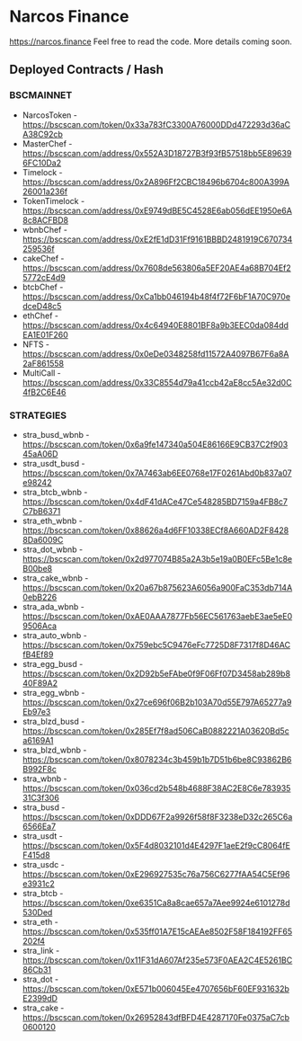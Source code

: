 # Narcos Finance

https://narcos.finance Feel free to read the code. More details coming soon.

## Deployed Contracts / Hash

### BSCMAINNET

- NarcosToken - https://bscscan.com/token/0x33a783fC3300A76000DDd472293d36aCA38C92cb
- MasterChef - https://bscscan.com/address/0x552A3D18727B3f93fB57518bb5E896396FC10Da2
- Timelock - https://bscscan.com/address/0x2A896Ff2CBC18496b6704c800A399A26001a236f
- TokenTimelock - https://bscscan.com/address/0xE9749dBE5C4528E6ab056dEE1950e6A8c8ACFBD8
- wbnbChef - https://bscscan.com/address/0xE2fE1dD31Ff9161BBBD2481919C670734259536f
- cakeChef - https://bscscan.com/address/0x7608de563806a5EF20AE4a68B704Ef25772cE4d9
- btcbChef - https://bscscan.com/address/0xCa1bb046194b48f4f72F6bF1A70C970edceD48c5
- ethChef - https://bscscan.com/address/0x4c64940E8801BF8a9b3EEC0da084ddEA1E01F260
- NFTS - https://bscscan.com/address/0x0eDe0348258fd11572A4097B67F6a8A2aF861558
- MultiCall - https://bscscan.com/address/0x33C8554d79a41ccb42aE8cc5Ae32d0C4fB2C6E46

### STRATEGIES

- stra_busd_wbnb - https://bscscan.com/token/0x6a9fe147340a504E86166E9CB37C2f90345aA06D
- stra_usdt_busd - https://bscscan.com/token/0x7A7463ab6EE0768e17F0261Abd0b837a07e98242
- stra_btcb_wbnb - https://bscscan.com/token/0x4dF41dACe47Ce548285BD7159a4FB8c7C7bB6371
- stra_eth_wbnb - https://bscscan.com/token/0x88626a4d6FF10338ECf8A660AD2F84288Da6009C
- stra_dot_wbnb - https://bscscan.com/token/0x2d977074B85a2A3b5e19a0B0EFc5Be1c8eB00be8
- stra_cake_wbnb - https://bscscan.com/token/0x20a67b875623A6056a900FaC353db714A0ebB226
- stra_ada_wbnb - https://bscscan.com/token/0xAE0AAA7877Fb56EC561763aebE3ae5eE09506Aca
- stra_auto_wbnb - https://bscscan.com/token/0x759ebc5C9476eFc7725D8F7317f8D46ACfB4Ef89
- stra_egg_busd - https://bscscan.com/token/0x2D92b5eFAbe0f9F06Ff07D3458ab289b840F89A2
- stra_egg_wbnb - https://bscscan.com/token/0x27ce696f06B2b103A70d55E797A65277a9Eb97e3
- stra_blzd_busd - https://bscscan.com/token/0x285Ef7f8ad506CaB0882221A03620Bd5ca6169A1
- stra_blzd_wbnb - https://bscscan.com/token/0x8078234c3b459b1b7D51b6be8C93862B6B992F8c
- stra_wbnb - https://bscscan.com/token/0x036cd2b548b4688F38AC2E8C6e78393531C3f306
- stra_busd - https://bscscan.com/token/0xDDD67F2a9926f58f8F3238eD32c265C6a6566Ea7
- stra_usdt - https://bscscan.com/token/0x5F4d8032101d4E4297F1aeE2f9cC8064fEF415d8
- stra_usdc - https://bscscan.com/token/0xE296927535c76a756C6277fAA54C5Ef96e3931c2
- stra_btcb - https://bscscan.com/token/0xe6351Ca8a8cae657a7Aee9924e6101278d530Ded
- stra_eth - https://bscscan.com/token/0x535ff01A7E15cAEAe8502F58F184192FF65202f4
- stra_link - https://bscscan.com/token/0x11F31dA607Af235e573F0AEA2C4E5261BC86Cb31
- stra_dot - https://bscscan.com/token/0xE571b006045Ee4707656bF60EF931632bE2399dD
- stra_cake - https://bscscan.com/token/0x26952843dfBFD4E4287170Fe0375aC7cb0600120
